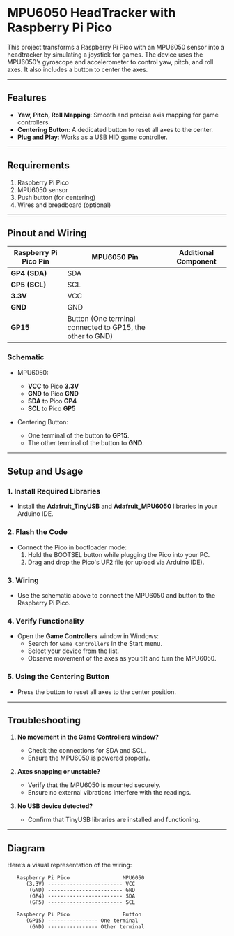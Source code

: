 

# **MPU6050 HeadTracker with Raspberry Pi Pico**

This project transforms a Raspberry Pi Pico with an MPU6050 sensor into a headtracker by simulating a joystick for games. The device uses the MPU6050’s gyroscope and accelerometer to control yaw, pitch, and roll axes. It also includes a button to center the axes.

---

## **Features**
- **Yaw, Pitch, Roll Mapping**: Smooth and precise axis mapping for game controllers.
- **Centering Button**: A dedicated button to reset all axes to the center.
- **Plug and Play**: Works as a USB HID game controller.

---

## **Requirements**
1. Raspberry Pi Pico
2. MPU6050 sensor
3. Push button (for centering)
4. Wires and breadboard (optional)

---

## **Pinout and Wiring**

| **Raspberry Pi Pico Pin** | **MPU6050 Pin**     | **Additional Component**          |
|----------------------------|---------------------|------------------------------------|
| **GP4 (SDA)**             | SDA                 |                                    |
| **GP5 (SCL)**             | SCL                 |                                    |
| **3.3V**                  | VCC                 |                                    |
| **GND**                   | GND                 |                                    |
| **GP15**                  | Button (One terminal connected to GP15, the other to GND) |

### **Schematic**
- MPU6050:
  - **VCC** to Pico **3.3V**
  - **GND** to Pico **GND**
  - **SDA** to Pico **GP4**
  - **SCL** to Pico **GP5**

- Centering Button:
  - One terminal of the button to **GP15**.
  - The other terminal of the button to **GND**.

---

## **Setup and Usage**

### **1. Install Required Libraries**
- Install the **Adafruit_TinyUSB** and **Adafruit_MPU6050** libraries in your Arduino IDE.

### **2. Flash the Code**
- Connect the Pico in bootloader mode:
  1. Hold the BOOTSEL button while plugging the Pico into your PC.
  2. Drag and drop the Pico's UF2 file (or upload via Arduino IDE).

### **3. Wiring**
- Use the schematic above to connect the MPU6050 and button to the Raspberry Pi Pico.

### **4. Verify Functionality**
- Open the **Game Controllers** window in Windows:
  - Search for `Game Controllers` in the Start menu.
  - Select your device from the list.
  - Observe movement of the axes as you tilt and turn the MPU6050.

### **5. Using the Centering Button**
- Press the button to reset all axes to the center position.

---

## **Troubleshooting**

1. **No movement in the Game Controllers window?**
   - Check the connections for SDA and SCL.
   - Ensure the MPU6050 is powered properly.

2. **Axes snapping or unstable?**
   - Verify that the MPU6050 is mounted securely.
   - Ensure no external vibrations interfere with the readings.

3. **No USB device detected?**
   - Confirm that TinyUSB libraries are installed and functioning.

---

## **Diagram**

Here’s a visual representation of the wiring:

```plaintext
   Raspberry Pi Pico                 MPU6050
      (3.3V) ------------------------ VCC
       (GND) ------------------------ GND
       (GP4) ------------------------ SDA
       (GP5) ------------------------ SCL

   Raspberry Pi Pico                 Button
      (GP15) ---------------- One terminal
       (GND) ---------------- Other terminal
```

